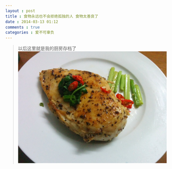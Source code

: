 ```yaml
---
layout : post
title : 食物永远也不会拒绝孤独的人 食物太善良了
date : 2014-03-13 01:12
comments : true
categories : 爱不可辜负 
---
```

> 以后这里就是我的厨房存档了
![柠煎鸡胸肉](/image/IMG_20140125_234043.jpg)

